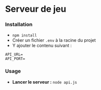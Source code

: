 # Serveur de jeu

### Installation

-   `npm install`
-   Créer un fichier `.env` à la racine du projet
-   Y ajouter le contenu suivant :

```
API_URL=
API_PORT=
```

### Usage

-   **Lancer le serveur :** `node api.js`

